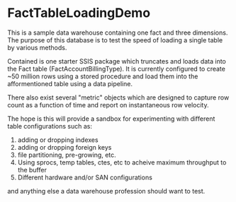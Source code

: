# FactTableLoadingDemo

This is a sample data warehouse containing one fact and three dimensions.
The purpose of this database is to test the speed of loading a single table by various methods.

Contained is one starter SSIS package which truncates and loads data into the Fact table (FactAccountBillingType). It is currently configured to create ~50 million rows using a stored procedure and load them into the afformentioned table using a data pipeline. 

There also exist several "metric" objects which are designed to capture row count as a function of time and report on instantaneous row velocity.

The hope is this will provide a sandbox for experimenting with different table configurations such as:
1. adding or dropping indexes
2. adding or dropping foreign keys
3. file partitioning, pre-growing, etc.
4. Using sprocs, temp tables, ctes, etc to acheive maximum throughput to the buffer
5. Different hardware and/or SAN configurations

and anything else a data warehouse profession should want to test. 

